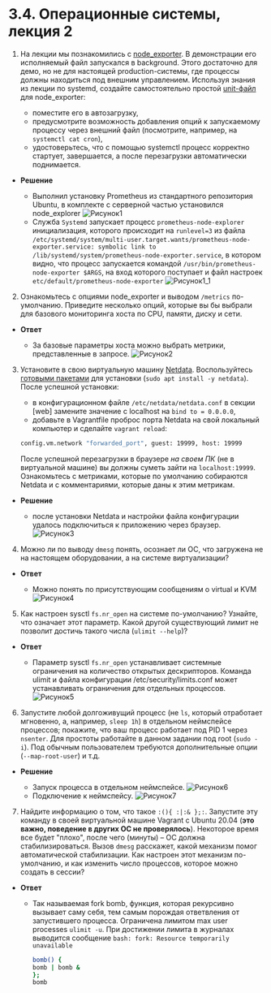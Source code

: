 # 3.4. Операционные системы, лекция 2

1. На лекции мы познакомились с [node_exporter](https://github.com/prometheus/node_exporter/releases). В демонстрации его исполняемый файл запускался в background. Этого достаточно для демо, но не для настоящей production-системы, где процессы должны находиться под внешним управлением. Используя знания из лекции по systemd, создайте самостоятельно простой [unit-файл](https://www.freedesktop.org/software/systemd/man/systemd.service.html) для node_exporter:

    * поместите его в автозагрузку,
    * предусмотрите возможность добавления опций к запускаемому процессу через внешний файл (посмотрите, например, на `systemctl cat cron`),
    * удостоверьтесь, что с помощью systemctl процесс корректно стартует, завершается, а после перезагрузки автоматически поднимается.

- **Решение**

  - Выполнил установку Prometheus из стандартного репозитория Ubuntu, в комплекте с серверной частью установился node_explorer
![Рисунок1](img/01.png)
  - Служба `Systemd` запускает процесс `prometheus-node-explorer` инициализация, которого происходит на `runlevel=3` из файла `/etc/systemd/system/multi-user.target.wants/prometheus-node-exporter.service: symbolic link to /lib/systemd/system/prometheus-node-exporter.service`, в котором видно, что процесс запускается командой `/usr/bin/prometheus-node-exporter $ARGS`, на вход которого поступает и файл настроек `etc/default/prometheus-node-exporter`
![Рисунок1_1](img/01_1.png)

2. Ознакомьтесь с опциями node_exporter и выводом `/metrics` по-умолчанию. Приведите несколько опций, которые вы бы выбрали для базового мониторинга хоста по CPU, памяти, диску и сети.

- **Ответ**

  - За базовые параметры хоста можно выбрать метрики, представленные в запросе.
![Рисунок2](img/02.png)

3. Установите в свою виртуальную машину [Netdata](https://github.com/netdata/netdata). Воспользуйтесь [готовыми пакетами](https://packagecloud.io/netdata/netdata/install) для установки (`sudo apt install -y netdata`). После успешной установки:
    * в конфигурационном файле `/etc/netdata/netdata.conf` в секции [web] замените значение с localhost на `bind to = 0.0.0.0`,
    * добавьте в Vagrantfile проброс порта Netdata на свой локальный компьютер и сделайте `vagrant reload`:

    ```bash
    config.vm.network "forwarded_port", guest: 19999, host: 19999
    ```

    После успешной перезагрузки в браузере *на своем ПК* (не в виртуальной машине) вы должны суметь зайти на `localhost:19999`. Ознакомьтесь с метриками, которые по умолчанию собираются Netdata и с комментариями, которые даны к этим метрикам.

- **Решение**

  - после установки Netdata и настройки файла конфигурации удалось подключиться к приложению через браузер.
![Рисунок3](img/03.png)

4. Можно ли по выводу `dmesg` понять, осознает ли ОС, что загружена не на настоящем оборудовании, а на системе виртуализации?

- **Ответ**

  - Можно понять по присутствующим сообщениям о virtual и KVM
![Рисунок4](img/04.png)

5. Как настроен sysctl `fs.nr_open` на системе по-умолчанию? Узнайте, что означает этот параметр. Какой другой существующий лимит не позволит достичь такого числа (`ulimit --help`)?

- **Ответ**

  - Параметр sysctl `fs.nr_open` устанавливает системные ограничения на количество открытых дескрипторов. Команда ulimit и файла конфигурации /etc/security/limits.conf может устанавливать ограничения для отдельных процессов.  
![Рисунок5](img/05.png)

6. Запустите любой долгоживущий процесс (не `ls`, который отработает мгновенно, а, например, `sleep 1h`) в отдельном неймспейсе процессов; покажите, что ваш процесс работает под PID 1 через `nsenter`. Для простоты работайте в данном задании под root (`sudo -i`). Под обычным пользователем требуются дополнительные опции (`--map-root-user`) и т.д.

- **Решение**

  - Запуск процесса в отдельном неймспейсе.
![Рисунок6](img/06.png)
  - Подключение к неймспейсу.
![Рисунок7](img/07.png)

7. Найдите информацию о том, что такое `:(){ :|:& };:`. Запустите эту команду в своей виртуальной машине Vagrant с Ubuntu 20.04 (**это важно, поведение в других ОС не проверялось**). Некоторое время все будет "плохо", после чего (минуты) – ОС должна стабилизироваться. Вызов `dmesg` расскажет, какой механизм помог автоматической стабилизации. Как настроен этот механизм по-умолчанию, и как изменить число процессов, которое можно создать в сессии?

- **Ответ**

  - Так называемая fork bomb, функция, которая рекурсивно вызывает саму себя, тем самым порождая ответвления от запустившего процесса. Ограничена лимитом max user processes `ulimit -u`. При достижении лимита в журналах выводится сообщение `bash: fork: Resource temporarily unavailable`
    ```bash
    bomb() {
    bomb | bomb &
    };
    bomb  
    ```